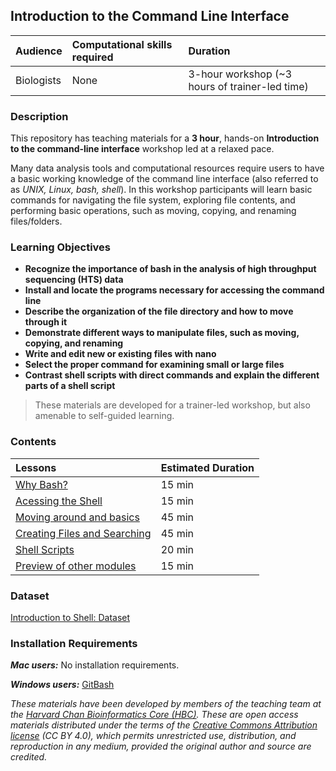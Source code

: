 ## Introduction to the Command Line Interface

| Audience | Computational skills required | Duration |
:----------|:----------|:----------|
| Biologists | None | 3-hour workshop (~3 hours of trainer-led time)|


### Description

This repository has teaching materials for a **3 hour**, hands-on **Introduction to the command-line interface** workshop led at a relaxed pace. 

Many data analysis tools and computational resources require users to have a basic working knowledge of the command line interface (also referred to as *UNIX, Linux, bash, shell*). In this workshop participants will learn basic commands for navigating the file system, exploring file contents, and performing basic operations, such as moving, copying, and renaming files/folders. 

### Learning Objectives

*  **Recognize the importance of bash in the analysis of high throughput sequencing (HTS) data**
*  **Install and locate the programs necessary for accessing the command line** 
*  **Describe the organization of the file directory and how to move through it**
*  **Demonstrate different ways to manipulate files, such as moving, copying, and renaming**
*  **Write and edit new or existing files with nano**
*  **Select the proper command for examining small or large files**
*  **Contrast shell scripts with direct commands and explain the different parts of a shell script** 

> These materials are developed for a trainer-led workshop, but also amenable to self-guided learning.


### Contents

| Lessons            | Estimated Duration |
|:------------------------|:----------|
|[Why Bash?]() | 15 min |
|[Acessing the Shell](Lesson1_Acesssingtheshell.md) | 15 min |
|[Moving around and basics](Lesson2_basics.md) | 45 min |
|[Creating Files and Searching](Lesson3_creatingfiles.md) | 45 min |
|[Shell Scripts](Lesson4_shellscripts.md) | 20 min |
|[Preview of other modules](Lesson5_tocome.md) | 15 min |



### Dataset
[Introduction to Shell: Dataset](https://www.dropbox.com/s/t3lkyz1pz021222/unix_lesson.tar.gz?dl=1)

### Installation Requirements

***Mac users:***
No installation requirements.

***Windows users:***
[GitBash](https://git-scm.com/download/win)


*These materials have been developed by members of the teaching team at the [Harvard Chan Bioinformatics Core (HBC)](http://bioinformatics.sph.harvard.edu/). These are open access materials distributed under the terms of the [Creative Commons Attribution license](https://creativecommons.org/licenses/by/4.0/) (CC BY 4.0), which permits unrestricted use, distribution, and reproduction in any medium, provided the original author and source are credited.*

